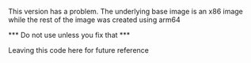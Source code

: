 This version has a problem. The underlying base image is an x86 image while the rest of the image was created using arm64

*** Do not use unless you fix that ***

Leaving this code here for future reference 
